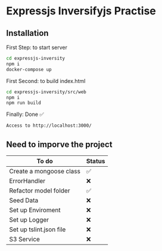 # Expressjs Inversifyjs Practise

## Installation
First Step: to start server
```sh
cd expressjs-inversity
npm i
docker-compose up
```
First Second: to build index.html 
```sh
cd expressjs-inversity/src/web
npm i
npm run build
```
Finally: Done ✅
```sh
Access to http://localhost:3000/
```
## Need to imporve the project

| To do | Status |
| ------ | ------ |
| Create a mongoose class | ✅ |
| ErrorHandler| ❌ |
| Refactor model folder | ✅ |
| Seed Data | ❌ |
| Set up Enviroment | ❌ |
| Set up Logger | ❌ |
| Set up tslint.json file | ❌ |
| S3 Service | ❌ |
